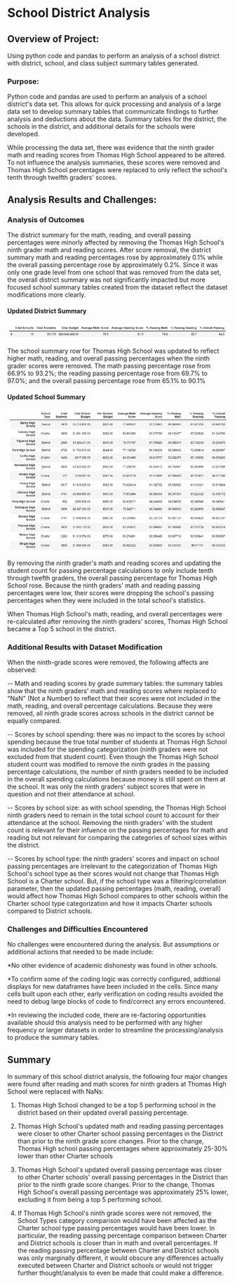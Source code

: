 # School District Analysis

## Overview of Project:

Using python code and pandas to perform an analysis of a school district with district, school, and class subject summary tables generated.

### Purpose:

Python code and pandas are used to perform an analysis of a school district's data set.  This allows for quick processing and analysis of a large data set to develop summary tables that communicate findings to further analysis and deductions about the data.  Summary tables for the district, the schools in the district, and additional details for the schools were developed.  

While processing the data set, there was evidence that the ninth grader math and reading scores from Thomas High School appeared to be altered.  To not influence the analysis summaries, these scores were removed and Thomas High School percentages were replaced to only reflect the school's tenth through twelfth graders' scores.  

## Analysis Results and Challenges:

### Analysis of Outcomes 

The district summary for the math, reading, and overall passing percentages were minorly affected by removing the Thomas High School's ninth grader math and reading scores.  After score removal, the district summary math and reading percentages rose by approximately 0.1% while the overall passing percentage rose by approximately 0.2%.  Since it was only one grade level from one school that was removed from the data set, the overall district summary was not significantly impacted but more focused school summary tables created from the dataset reflect the dataset modifications more clearly.

#### Updated District Summary
![](images/district_summary.png)

The school summary row for Thomas High School was updated to reflect higher math, reading, and overall passing percentages when the ninth grader scores were removed.  The math passing percentage rose from 66.9% to 93.2%; the reading passing percentage rose from 69.7% to 97.0%; and the overall passing percentage rose from 65.1% to 90.1%

#### Updated School Summary
![](images/school_summary.png)

By removing the ninth grader's math and reading scores and updating the student count for passing percentage calculations to only include tenth through twefth graders, the overall passing percentage for Thomas High School rose.  Because the ninth graders' math and reading passing percentages were low, their scores were dropping the school's passing percentages when they were included in the total school's statistics.

When Thomas High School's math, reading, and overall percentages were re-calculated after removing the ninth graders' scores, Thomas High School became a Top 5 school in the district.

### Additional Results with Dataset Modification

When the ninth-grade scores were removed, the following affects are observed:

-- Math and reading scores by grade summary tables: the summary tables show that the ninth graders' math and reading scores where replaced to "NaN" (Not a Number) to reflect that their scores were not included in the math, reading, and overall percentage calculations.  Because they were removed, all ninth grade scores across schools in the district cannot be equally compared.

-- Scores by school spending:  there was no impact to the scores by school spending because the true total number of students at Thomas High School was included for the spending categorization (ninth graders were not excluded from that student count).  Even though the Thomas High School student count was modified to remove the ninth grades in the passing percentage calculations, the number of ninth graders needed to be included in the overall spending calculations because money is still spent on them at the school.  It was only the ninth graders' subject scores that were in question and not their attendance at school. 

-- Scores by school size:  as with school spending, the Thomas High School ninth graders need to remain in the total school count to account for their attendance at the school. Removing the ninth graders' with the student count is relevant for their infuence on the passing percentages for math and reading but not relevant for comparing the categories of school sizes within the district.

-- Scores by school type:  the ninth graders' scores and impact on school passing percentages are irrelevant to the categorization of Thomas High School's school type as their scores would not change that Thomas High School is a Charter school.  But, if the school type was a filtering/correlation parameter, then the updated passing percentages (math, reading, overall) would affect how Thomas High School compares to other schools within the Charter school type categorization and how it impacts Charter schools compared to District schools.

### Challenges and Difficulties Encountered

No challenges were encountered during the analysis. But assumptions or additional actions that needed to be made include:

*No other evidence of academic dishonesty was found in other schools.

*To confirm some of the coding logic was correctly configured, addtional displays for new dataframes have been included in the cells.  Since many cells built upon each other, early verification on coding results avoided the need to debug large blocks of code to find/correct any errors encountered.

*In reviewing the included code, there are re-factoring opportunities available should this analysis need to be performed with any higher frequency or larger datasets in order to streamline the processing/analysis to produce the summary tables.


## Summary

In summary of this school district analysis, the following four major changes were found after reading and math scores for ninth graders at Thomas High School were replaced with NaNs:

1.  Thomas High School changed to be a top 5 performing school in the district based on their updated overall passing percentage.

2.  Thomas High School's updated math and reading passing percentages were closer to other Charter school passing percentages in the District than prior to the ninth grade score changes.  Prior to the change, Thomas High school passing percentages where approximately 25-30% lower than other Charter schools

3.  Thomas High School's updated overall passing percentage was closer to other Charter schools' overall passing percentages in the District than prior to the ninth grade score changes.  Prior to the change, Thomas High School's overall passing percentage was approximately 25% lower, excluding it from being a top 5 performing school.

4.  If Thomas High School's ninth grade scores were not removed, the School Types category comparison would have been affected as the Charter school type passing percentages would have been lower.  In particular, the reading passing percentage comparison between Charter and District schools is closer than in math and overall percentages.  If the reading passing percentage between Charter and District schools was only marginally different, it would obscure any differences actually executed between Charter and District schools or would not trigger further thought/analysis to even be made that could make a difference.
 
